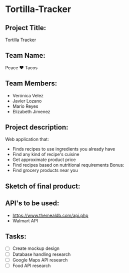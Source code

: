# Tortilla-Tracker

## Project Title: 
Tortilla Tracker
## Team Name: 
Peace ♥ Tacos
## Team Members:
* Verónica Velez
* Javier Lozano
* Mario Reyes
* Elizabeth Jimenez
## Project description:
Web application that:
* Finds recipes to use ingredients you already have
* Find any kind of recipe's cuisine
* Get approximate product price
* Find recipes based on nutritional requirements
Bonus:
* Find grocery products near you
## Sketch of final product:

## API's to be used:
* https://www.themealdb.com/api.php
* Walmart API
## Tasks:
- [ ] Create mockup design
- [ ] Database handling research
- [ ] Google Maps API research
- [ ] Food API research

